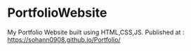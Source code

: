 # PortfolioWebsite
My Portfolio Website built using HTML,CSS,JS.
Published at : https://sohann0908.github.io/Portfolio/
